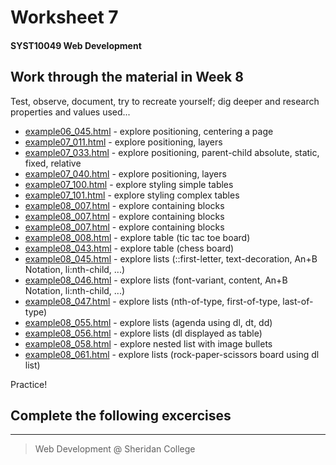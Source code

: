 # Worksheet 7
#### SYST10049 Web Development

## Work through the material in Week 8

Test, observe, document, try to recreate yourself; dig deeper and research properties and values used...
* [example06_045.html](example06_045.html) - explore positioning, centering a page
* [example07_011.html](example07_011.html) - explore positioning, layers
* [example07_033.html](example07_033.html) - explore positioning, parent-child absolute, static, fixed, relative 
* [example07_040.html](example07_040.html) - explore positioning, layers 
* [example07_100.html](example07_100.html) - explore styling simple tables
* [example07_101.html](example07_101.html) - explore styling complex tables
* [example08_007.html](example08_007.html) - explore containing blocks
* [example08_007.html](example08_007.html) - explore containing blocks
* [example08_007.html](example08_007.html) - explore containing blocks
* [example08_008.html](example08_008.html) - explore table (tic tac toe board)
* [example08_043.html](example08_043.html) - explore table (chess board)
* [example08_045.html](example08_045.html) - explore lists (::first-letter, text-decoration, An+B Notation, li:nth-child, ...)
* [example08_046.html](example08_046.html) - explore lists (font-variant, content,  An+B Notation, li:nth-child, ...)
* [example08_047.html](example08_047.html) - explore lists (nth-of-type, first-of-type, last-of-type)
* [example08_055.html](example08_055.html) - explore lists (agenda using dl, dt, dd)
* [example08_056.html](example08_056.html) - explore lists (dl displayed as table)
* [example08_058.html](example08_058.html) - explore nested list with image bullets
* [example08_061.html](example08_061.html) - explore lists (rock-paper-scissors board using dl list)
            
Practice!

## Complete the following excercises





---

> Web Development @ Sheridan College

